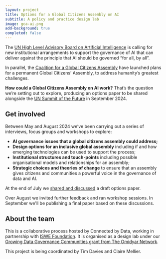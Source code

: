 ```yaml
---
layout: project
title: Options for a Global Citizens Assembly on AI
subtitle: A policy and practice design lab
image: gca-ai.png
add-background: true
completed: false
---
```


The [UN High Level Advisory Board on Artificial Intelligence](https://www.un.org/techenvoy/ai-advisory-body) is calling for new institutional arrangements to support the governance of AI that can deliver against the principle that AI should be governed “for all, by all”. 

In parallel, the [Coalition for a Global Citizens Assembly](https://www.gcacoalition.org/) have launched plans for a permanent Global Citizens’ Assembly, to address humanity’s greatest challenges.

**How could a Global Citizens Assembly on AI work?** That’s the question we’re setting out to explore, producing an options paper to be shared alongside the [UN Summit of the Future](https://www.un.org/en/summit-of-the-future) in September 2024. 

<!--more-->

## Get involved

Between May and August 2024 we’ve been carrying out a series of interviews, focus groups and workshops to explore:

- **AI governance issues that a global citizens assembly could address;**
- **Design options for an inclusive global assembly** including if and how emerging technologies can be used to support the process;
- **Institutional structures and touch-points** including possible organisational models and  relationships for an assembly;
- **Strategic choices and theories of change** to ensure that an assembly gives citizens and communities a powerful voice in the governance of data and AI.

At the end of July we [shared and discussed](https://connectedbydata.org/events/2024-07-18-gca-oxford) a draft options paper.

Over August we invited further feedback and ran workshop sessions. In September we'll be publishing a final paper based on these discussions. 

## About the team

This is a collaborative process hosted by Connected by Data, working in partnership with [ISWE Foundation](https://iswe.org/). It is organised as a design lab under our [Growing Data Governance Communities grant from The Omidyar Network](https://connectedbydata.org/projects/2023-growing-data-governance-communities).

This project is being coordinated by Tim Davies and Claire Mellier.